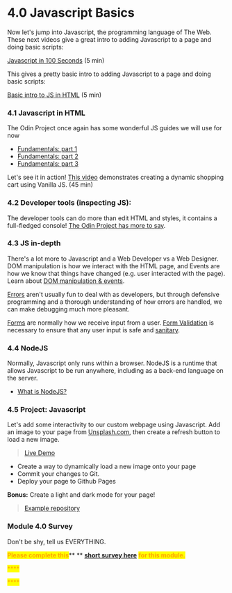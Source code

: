 # 4.0 Javascript Basics

Now let's jump into Javascript, the programming language of The Web. These next videos give a great intro to adding Javascript to a page and doing basic scripts:

[Javascript in 100 Seconds](https://www.youtube.com/watch?v=DHjqpvDnNGE) (5 min)



This gives a pretty basic intro to adding Javascript to a page and doing basic scripts:

[Basic intro to JS in HTML](https://www.youtube.com/watch?v=oaj-uD-bGIY\)) (5 min)

### 4.1 Javascript in HTML

The Odin Project once again has some wonderful JS guides we will use for now

* [Fundamentals: part 1](https://www.theodinproject.com/lessons/foundations-fundamentals-part-1)&#x20;
* [Fundamentals: part 2](https://www.theodinproject.com/lessons/foundations-fundamentals-part-2)
* [Fundamentals: part 3](https://www.theodinproject.com/lessons/foundations-fundamentals-part-3)

Let's see it in action! [This video](https://www.youtube.com/watch?v=YeFzkC2awTM) demonstrates creating a dynamic shopping cart using Vanilla JS. (45 min)

### 4.2 Developer tools (inspecting JS):

The developer tools can do more than edit HTML and styles, it contains a full-fledged console! [The Odin Project has more to say](https://www.theodinproject.com/lessons/foundations-javascript-developer-tools).

### 4.3 JS in-depth

There's a lot more to Javascript and a Web Developer vs a Web Designer. DOM manipulation is how we interact with the HTML page, and Events are how we know that things have changed (e.g. user interacted with the page). Learn about [DOM manipulation & events](https://www.theodinproject.com/lessons/foundations-dom-manipulation-and-events).

[Errors](https://www.theodinproject.com/lessons/foundations-understanding-errors) aren't usually fun to deal with as developers, but through defensive programming and a thorough understanding of how errors are handled, we can make debugging much more pleasant.

[Forms](https://www.theodinproject.com/lessons/node-path-intermediate-html-and-css-form-basics) are normally how we receive input from a user. [Form Validation](https://www.theodinproject.com/lessons/node-path-intermediate-html-and-css-form-validation) is necessary to ensure that any user input is safe and [sanitary](https://www.webopedia.com/definitions/input-sanitization/).

### 4.4 NodeJS

Normally, Javascript only runs within a browser. NodeJS is a runtime that allows Javascript to be run anywhere, including as a back-end language on the server.

* [What is NodeJS?](https://www.theodinproject.com/lessons/nodejs-introduction-what-is-nodejs)

### 4.5 Project: Javascript

Let's add some interactivity to our custom webpage using Javascript. Add an image to your page from [Unsplash.com](https://unsplash.com), then create a refresh button to load a new image.

> [Live Demo](https://project-004--lacymorrow.repl.co/)

* Create a way to dynamically load a new image onto your page
* Commit your changes to Git.
* Deploy your page to Github Pages

**Bonus:** Create a light and dark mode for your page!

> [Example repository](https://github.com/AAM-Institute/project-004)



### Module 4.0 Survey

Don't be shy, tell us EVERYTHING.

<mark style="color:orange;">**Please complete this**</mark>** ** [**short survey here**](https://docs.google.com/forms/d/e/1FAIpQLSfawEqevKUFMsJaW5AxOn5vJuPzqzrt790ErxotmwDQi8gUzw/viewform) <mark style="color:orange;">**for this module.**</mark>

<mark style="color:orange;">****</mark>

<mark style="color:orange;">****</mark>
